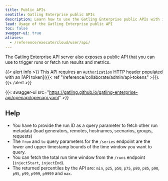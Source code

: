 ```yaml
---
title: Public APIs
seotitle: Gatling Enterprise public APIs
description: Learn how to use the Gatling Enterprise public APIs with its Swagger (OpenAPI) documentation.
lead: Usage of the Gatling Enterprise public API
toc: false
swagger-ui: true
aliases:
  - /reference/execute/cloud/user/api/
---
```


The Gatling Enterprise API server also exposes a public API that you can use to trigger runs or fetch run results and metrics.

{{< alert info >}}
This API requires an `Authorization` HTTP header populated with an [API token]({{< ref "/reference/collaborate/admin/api-tokens" >}}).
{{< /alert >}}

{{< swagger-ui src="https://gatling.github.io/gatling-enterprise-api/openapi/openapi.yaml" >}}

## Help
- You have to provide the run ID as a query parameter to fetch other run metadata (load generators, remotes, hostnames, scenarios, groups, requests)
- The `from` and `to` query parameters for the `/series` endpoint are the lower and upper timestamp bounds of the time window you want to query. 
- You can fetch the total run time window from the `/runs` endpoint (`injectStart`, `injectEnd`).
- The returned percentiles by the API are: `min`, `p25`, `p50`, `p75`, `p80`, `p85`, `p90`, `p95`, `p99`, `p999`, `p9999` and `max`.
